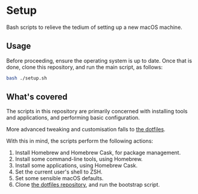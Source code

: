 # Setup #
Bash scripts to relieve the tedium of setting up a new macOS machine.

## Usage ##
Before proceeding, ensure the operating system is up to date. Once that is
done, clone this repository, and run the main script, as follows:

```sh
bash ./setup.sh
```

## What's covered ##
The scripts in this repository are primarily concerned with installing tools
and applications, and performing basic configuration.

More advanced tweaking and customisation falls to [the dotfiles][dotfiles].

[dotfiles]: https://github.com/monooso/dotfiles

With this in mind, the scripts perform the following actions:

1. Install Homebrew and Homebrew Cask, for package management.
2. Install some command-line tools, using Homebrew.
3. Install some applications, using Homebrew Cask.
4. Set the current user's shell to ZSH.
5. Set some sensible macOS defaults.
6. Clone [the dotfiles repository][dotfiles], and run the bootstrap script.
